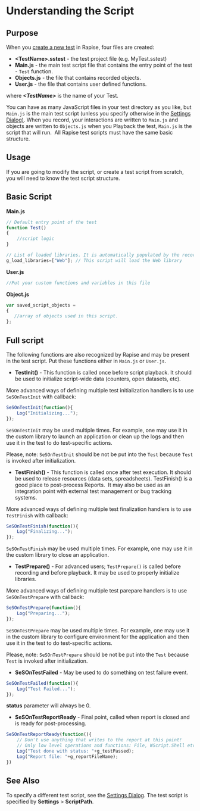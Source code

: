 # Understanding the Script

## Purpose

When you [create a new test](create_a_new_test.md) in Rapise, four files are created:

- **&lt;TestName&gt;.sstest** - the test project file (e.g. MyTest.sstest)
- **Main.js** - the main test script file that contains the entry point of the test - `Test` function.
- **Objects.js** - the file that contains recorded objects.
- **User.js** - the file that contains user defined functions.

where ***&lt;TestName&gt;*** is the name of your Test.

You can have as many JavaScript files in your test directory as you like, but `Main.js` is the main test script (unless you specify otherwise in the [Settings Dialog)](settings_dialog.md). When you record, your interactions are written to `Main.js` and objects are written to `Objects.js` when you Playback the test, `Main.js` is the script that will run.  All Rapise test scripts must have the same basic structure.

## Usage

If you are going to modify the script, or create a test script from scratch, you will need to know the test script structure.

## Basic Script

**Main.js**

```javascript
// Default entry point of the test
function Test()
{
    //script logic
}

// List of loaded libraries. It is automatically populated by the recorder.
g_load_libraries=["Web"]; // This script will load the Web library
```

**User.js**

```javascript
//Put your custom functions and variables in this file

```

**Object.js**

```javascript
var saved_script_objects = 
{
   //array of objects used in this script.
};
```

## Full script

The following functions are also recognized by Rapise and may be present in the test script. Put these functions either in `Main.js` or `User.js`.

- **TestInit()** - This function is called once before script playback. It should be used to initialize script-wide data (counters, open datasets, etc).

More advanced ways of defining multiple test initialization handlers is to use `SeSOnTestInit` with callback:

```javascript
SeSOnTestInit(function(){
	Log("Initializing...");
});
```

`SeSOnTestInit` may be used multiple times. For example, one may use it in the custom library to launch an application or clean up the logs and then use it in the test to do test-specific actions. 

Please, note: `SeSOnTestInit` should be not be put into the `Test` because `Test` is invoked after initialization.


- **TestFinish()** - This function is called once after test execution. It should be used to release resources (data sets, spreadsheets). TestFinish() is a good place to post-process Reports.  It may also be used as an integration point with external test management or bug tracking systems.

More advanced ways of defining multiple test finalization handlers is to use `TestFinish` with callback:

```javascript
SeSOnTestFinish(function(){
	Log("Finalizing...");
});
```

`SeSOnTestFinish` may be used multiple times. For example, one may use it in the custom library to close an application. 

- **TestPrepare()** - For advanced users; `TestPrepare()` is called before recording and before playback. It may be used to properly initialize libraries.

More advanced ways of defining multiple test parepare handlers is to use `SeSOnTestPrepare` with callback:

```javascript
SeSOnTestPrepare(function(){
	Log("Preparing...");
});
```

`SeSOnTestPrepare` may be used multiple times. For example, one may use it in the custom library to configure environment for the application and then use it in the test to do test-specific actions. 

Please, note: `SeSOnTestPrepare` should be not be put into the `Test` because `Test` is invoked after initialization.


- **SeSOnTestFailed** - May be used to do something on test failure event.

```javascript
SeSOnTestFailed(function(){
	Log("Test Failed...");
});
```

**status** parameter will always be 0.

- **SeSOnTestReportReady** - Final point, called when report is closed and is ready for post-processing.

```javascript
SeSOnTestReportReady(function(){
	// Don't use anything that writes to the report at this point!
	// Only low level operations and functions: File, WScript.Shell etc.
	Log("Test done with status: "+g_testPassed);
	Log("Report file: "+g_reportFileName);
})
```


## See Also

To specify a different test script, see the [Settings Dialog](settings_dialog.md). The test script is specified by **Settings** > **ScriptPath**.
